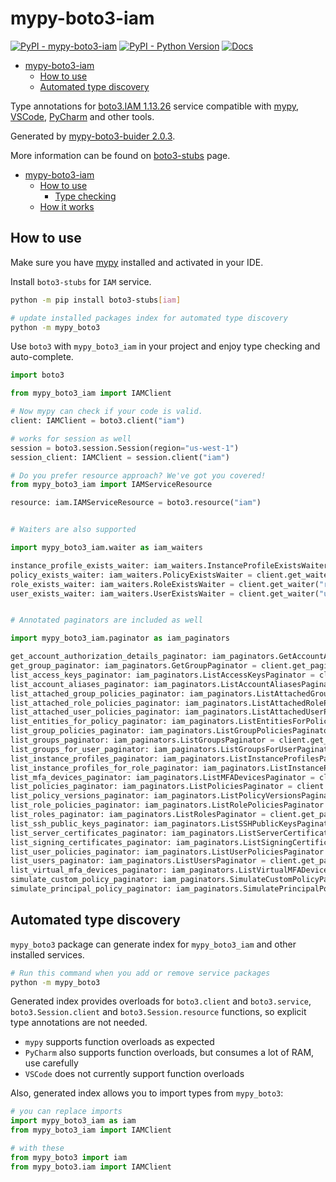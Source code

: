 # mypy-boto3-iam

[![PyPI - mypy-boto3-iam](https://img.shields.io/pypi/v/mypy-boto3-iam.svg?color=blue)](https://pypi.org/project/mypy-boto3-iam)
[![PyPI - Python Version](https://img.shields.io/pypi/pyversions/mypy-boto3-iam.svg?color=blue)](https://pypi.org/project/mypy-boto3-iam)
[![Docs](https://img.shields.io/readthedocs/mypy-boto3-builder.svg?color=blue)](https://mypy-boto3-builder.readthedocs.io/)

- [mypy-boto3-iam](#mypy-boto3-iam)
  - [How to use](#how-to-use)
  - [Automated type discovery](#automated-type-discovery)


Type annotations for
[boto3.IAM 1.13.26](https://boto3.amazonaws.com/v1/documentation/api/1.13.26/reference/services/iam.html#IAM) service
compatible with [mypy](https://github.com/python/mypy), [VSCode](https://code.visualstudio.com/),
[PyCharm](https://www.jetbrains.com/pycharm/) and other tools.

Generated by [mypy-boto3-buider 2.0.3](https://github.com/vemel/mypy_boto3_builder).

More information can be found on [boto3-stubs](https://pypi.org/project/boto3-stubs/) page.

- [mypy-boto3-iam](#mypy-boto3-iam)
  - [How to use](#how-to-use)
    - [Type checking](#type-checking)
  - [How it works](#how-it-works)

## How to use

Make sure you have [mypy](https://github.com/python/mypy) installed and activated in your IDE.

Install `boto3-stubs` for `IAM` service.

```bash
python -m pip install boto3-stubs[iam]

# update installed packages index for automated type discovery
python -m mypy_boto3
```

Use `boto3` with `mypy_boto3_iam` in your project and enjoy type checking and auto-complete.

```python
import boto3

from mypy_boto3_iam import IAMClient

# Now mypy can check if your code is valid.
client: IAMClient = boto3.client("iam")

# works for session as well
session = boto3.session.Session(region="us-west-1")
session_client: IAMClient = session.client("iam")

# Do you prefer resource approach? We've got you covered!
from mypy_boto3_iam import IAMServiceResource

resource: iam.IAMServiceResource = boto3.resource("iam")


# Waiters are also supported

import mypy_boto3_iam.waiter as iam_waiters

instance_profile_exists_waiter: iam_waiters.InstanceProfileExistsWaiter = client.get_waiter("instance_profile_exists")
policy_exists_waiter: iam_waiters.PolicyExistsWaiter = client.get_waiter("policy_exists")
role_exists_waiter: iam_waiters.RoleExistsWaiter = client.get_waiter("role_exists")
user_exists_waiter: iam_waiters.UserExistsWaiter = client.get_waiter("user_exists")


# Annotated paginators are included as well

import mypy_boto3_iam.paginator as iam_paginators

get_account_authorization_details_paginator: iam_paginators.GetAccountAuthorizationDetailsPaginator = client.get_paginator("get_account_authorization_details")
get_group_paginator: iam_paginators.GetGroupPaginator = client.get_paginator("get_group")
list_access_keys_paginator: iam_paginators.ListAccessKeysPaginator = client.get_paginator("list_access_keys")
list_account_aliases_paginator: iam_paginators.ListAccountAliasesPaginator = client.get_paginator("list_account_aliases")
list_attached_group_policies_paginator: iam_paginators.ListAttachedGroupPoliciesPaginator = client.get_paginator("list_attached_group_policies")
list_attached_role_policies_paginator: iam_paginators.ListAttachedRolePoliciesPaginator = client.get_paginator("list_attached_role_policies")
list_attached_user_policies_paginator: iam_paginators.ListAttachedUserPoliciesPaginator = client.get_paginator("list_attached_user_policies")
list_entities_for_policy_paginator: iam_paginators.ListEntitiesForPolicyPaginator = client.get_paginator("list_entities_for_policy")
list_group_policies_paginator: iam_paginators.ListGroupPoliciesPaginator = client.get_paginator("list_group_policies")
list_groups_paginator: iam_paginators.ListGroupsPaginator = client.get_paginator("list_groups")
list_groups_for_user_paginator: iam_paginators.ListGroupsForUserPaginator = client.get_paginator("list_groups_for_user")
list_instance_profiles_paginator: iam_paginators.ListInstanceProfilesPaginator = client.get_paginator("list_instance_profiles")
list_instance_profiles_for_role_paginator: iam_paginators.ListInstanceProfilesForRolePaginator = client.get_paginator("list_instance_profiles_for_role")
list_mfa_devices_paginator: iam_paginators.ListMFADevicesPaginator = client.get_paginator("list_mfa_devices")
list_policies_paginator: iam_paginators.ListPoliciesPaginator = client.get_paginator("list_policies")
list_policy_versions_paginator: iam_paginators.ListPolicyVersionsPaginator = client.get_paginator("list_policy_versions")
list_role_policies_paginator: iam_paginators.ListRolePoliciesPaginator = client.get_paginator("list_role_policies")
list_roles_paginator: iam_paginators.ListRolesPaginator = client.get_paginator("list_roles")
list_ssh_public_keys_paginator: iam_paginators.ListSSHPublicKeysPaginator = client.get_paginator("list_ssh_public_keys")
list_server_certificates_paginator: iam_paginators.ListServerCertificatesPaginator = client.get_paginator("list_server_certificates")
list_signing_certificates_paginator: iam_paginators.ListSigningCertificatesPaginator = client.get_paginator("list_signing_certificates")
list_user_policies_paginator: iam_paginators.ListUserPoliciesPaginator = client.get_paginator("list_user_policies")
list_users_paginator: iam_paginators.ListUsersPaginator = client.get_paginator("list_users")
list_virtual_mfa_devices_paginator: iam_paginators.ListVirtualMFADevicesPaginator = client.get_paginator("list_virtual_mfa_devices")
simulate_custom_policy_paginator: iam_paginators.SimulateCustomPolicyPaginator = client.get_paginator("simulate_custom_policy")
simulate_principal_policy_paginator: iam_paginators.SimulatePrincipalPolicyPaginator = client.get_paginator("simulate_principal_policy")
```

## Automated type discovery

`mypy_boto3` package can generate index for `mypy_boto3_iam` and other installed services.

```bash
# Run this command when you add or remove service packages
python -m mypy_boto3
```

Generated index provides overloads for `boto3.client` and `boto3.service`,
`boto3.Session.client` and `boto3.Session.resource` functions,
so explicit type annotations are not needed.

- `mypy` supports function overloads as expected
- `PyCharm` also supports function overloads, but consumes a lot of RAM, use carefully
- `VSCode` does not currently support function overloads

Also, generated index allows you to import types from `mypy_boto3`:

```python
# you can replace imports
import mypy_boto3_iam as iam
from mypy_boto3_iam import IAMClient

# with these
from mypy_boto3 import iam
from mypy_boto3.iam import IAMClient
```